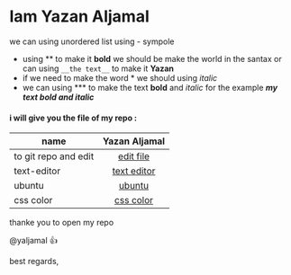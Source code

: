 # Iam Yazan Aljamal 

we can using unordered list using - sympole
- using **  to make it  **bold**  we should be make the world in the santax  or can using `__the text__` to make it __Yazan__
- if we need to make the word * we should using *italic* 
- we can using *** to make the text **bold** and *italic* for the example ***my text bold and italic***  

#### i will give you the file of my repo :

| name               | Yazan Aljamal                                                        |
|--------------------|:--------------------------------------------------------------------:|
|to git repo and edit|[edit file](https://yaljamal.github.io/learning-journal/edit-file)    |
|text-editor         |[text editor](https://yaljamal.github.io/learning-journal/text-editor)|
|ubuntu              |[ubuntu](https://yaljamal.github.io/learning-journal/ubuntu)          |
|css color           |[css color](https://yaljamal.github.io/learning-journal/css)          |




thanke you to open my repo 

@yaljamal :+1:

best regards,
